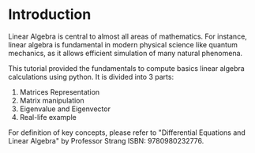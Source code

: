 
# Introduction
Linear Algebra is central to almost all areas of mathematics. 
For instance, linear algebra is fundamental in modern physical science
like quantum mechanics, as it allows efficient simulation of many natural phenomena.

This tutorial provided the fundamentals to compute basics linear algebra calculations using python. 
It is divided into 3 parts:
1. Matrices Representation
2. Matrix manipulation 
3. Eigenvalue and Eigenvector 
4. Real-life example 

For definition of key concepts, please refer to "Differential Equations and Linear Algebra" by Professor Strang ISBN: 9780980232776.
